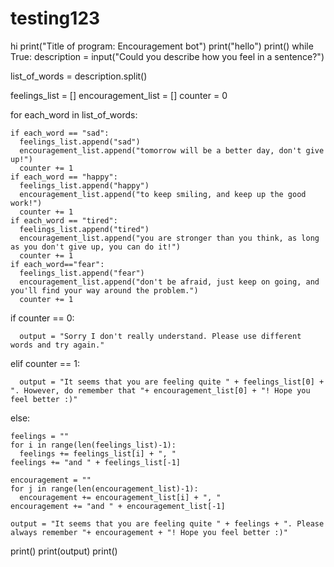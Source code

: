 # testing123
hi
print("Title of program: Encouragement bot")
print("hello")
print()
while True:
  description = input("Could you describe how you feel in a sentence?")

  list_of_words = description.split()

  feelings_list = []
  encouragement_list = []
  counter = 0
  
  for each_word in list_of_words:
    
    if each_word == "sad":
      feelings_list.append("sad")
      encouragement_list.append("tomorrow will be a better day, don't give up!")
      counter += 1
    if each_word == "happy":
      feelings_list.append("happy")
      encouragement_list.append("to keep smiling, and keep up the good work!")
      counter += 1
    if each_word == "tired":
      feelings_list.append("tired")
      encouragement_list.append("you are stronger than you think, as long as you don't give up, you can do it!")
      counter += 1
    if each_word=="fear":
      feelings_list.append("fear")
      encouragement_list.append("don't be afraid, just keep on going, and you'll find your way around the problem.")
      counter += 1
  if counter == 0:
    
      output = "Sorry I don't really understand. Please use different words and try again."

  elif counter == 1:
    
      output = "It seems that you are feeling quite " + feelings_list[0] + ". However, do remember that "+ encouragement_list[0] + "! Hope you feel better :)"  

  else:

    feelings = ""    
    for i in range(len(feelings_list)-1):
      feelings += feelings_list[i] + ", "
    feelings += "and " + feelings_list[-1]
    
    encouragement = ""    
    for j in range(len(encouragement_list)-1):
      encouragement += encouragement_list[i] + ", "
    encouragement += "and " + encouragement_list[-1]

    output = "It seems that you are feeling quite " + feelings + ". Please always remember "+ encouragement + "! Hope you feel better :)"

  print()
  print(output)
  print()
